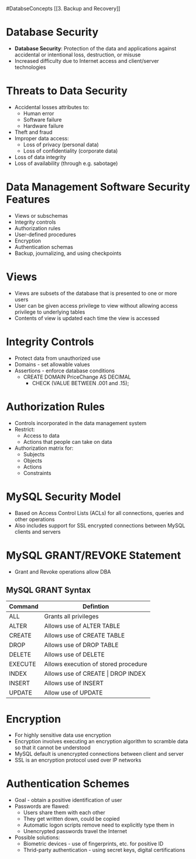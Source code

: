 #DatabseConcepts [[3. Backup and Recovery]]
# Database Security
- **Database Security**: Protection of the data and applications against accidental or intentional loss, destruction, or misuse
- Increased difficulty due to Internet access and client/server technologies

# Threats to Data Security
- Accidental losses attributes to:
	- Human error
	- Software failure
	- Hardware failure
- Theft and fraud
- Improper data access:
	- Loss of privacy (personal data)
	- Loss of confidentiality (corporate data)
- Loss of data integrity
- Loss of availability (through e.g. sabotage)

# Data Management Software Security Features
- Views or subschemas
- Integrity controls
- Authorization rules
- User-defined procedures
- Encryption
- Authentication schemas
- Backup, journalizing, and using checkpoints

# Views
- Views are subsets of the database that is presented to one or more users
- User can be given access privilege to view without allowing access privilege to underlying tables
- Contents of view is updated each time the view is accessed

# Integrity Controls
- Protect data from unauthorized use
- Domains - set allowable values
- Assertions - enforce database conditions
	- CREATE DOMAIN PriceChange AS DECIMAL
		- CHECK (VALUE BETWEEN .001 and .15);

# Authorization Rules
- Controls incorporated in the data management system
- Restrict: 
	- Access to data
	- Actions that people can take on data
- Authorization matrix for:
	- Subjects
	- Objects
	- Actions
	- Constraints

# MySQL Security Model
- Based on Access Control Lists (ACLs) for all connections, queries and other operations
- Also includes support for SSL encrypted connections between MySQL clients and servers

# MySQL GRANT/REVOKE Statement
- Grant and Revoke operations allow DBA 

## MySQL GRANT Syntax
|Command|Defintion|
|-|-|
|ALL|Grants all privileges|
|ALTER|Allows use of ALTER TABLE|
|CREATE|Allows use of CREATE TABLE|
|DROP|Allows use of DROP TABLE|
|DELETE|Allows use of DELETE|
|EXECUTE|Allows execution of stored procedure|
|INDEX|Allows use of CREATE \| DROP INDEX|
|INSERT|Allows use of INSERT|
|UPDATE|Allow use of UPDATE|

# Encryption
- For highly sensitive data use encryption
- Encryption involves executing an encryption algorithm to scramble data so that it cannot be understood
- MySQL default is unencrypted connections between client and server
- SSL is an encryption protocol used over IP networks

# Authentication Schemes
- Goal - obtain a positive identification of user
- Passwords are flawed:
	- Users share them with each other
	- They get written down, could be copied
	- Automatic logon scripts remove need to explicitly type them in
	- Unencrypted passwords travel the Internet
- Possible solutions:
	- Biometric devices - use of fingerprints, etc. for positive ID
	- Thrid-party authentication - using secret keys, digital certifications